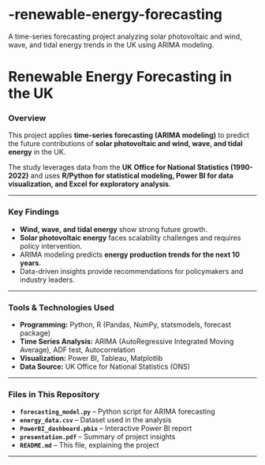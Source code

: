 # -renewable-energy-forecasting
A time-series forecasting project analyzing solar photovoltaic and wind, wave, and tidal energy trends in the UK using ARIMA modeling.

# Renewable Energy Forecasting in the UK

### Overview
This project applies **time-series forecasting (ARIMA modeling)** to predict the future contributions of **solar photovoltaic and wind, wave, and tidal energy** in the UK.

The study leverages data from the **UK Office for National Statistics (1990-2022)** and uses **R/Python for statistical modeling, Power BI for data visualization, and Excel for exploratory analysis**.

---

### Key Findings
- **Wind, wave, and tidal energy** show strong future growth.
- **Solar photovoltaic energy** faces scalability challenges and requires policy intervention.
- ARIMA modeling predicts **energy production trends for the next 10 years**.
- Data-driven insights provide recommendations for policymakers and industry leaders.

---

### Tools & Technologies Used
- **Programming:** Python, R (Pandas, NumPy, statsmodels, forecast package)  
- **Time Series Analysis:** ARIMA (AutoRegressive Integrated Moving Average), ADF test, Autocorrelation  
- **Visualization:** Power BI, Tableau, Matplotlib  
- **Data Source:** UK Office for National Statistics (ONS)  

---

### Files in This Repository
- **`forecasting_model.py`** – Python script for ARIMA forecasting
- **`energy_data.csv`** – Dataset used in the analysis
- **`PowerBI_dashboard.pbix`** – Interactive Power BI report
- **`presentation.pdf`** – Summary of project insights
- **`README.md`** – This file, explaining the project  

---
